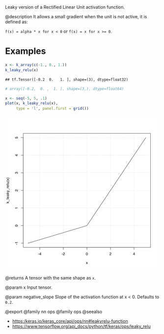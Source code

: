 Leaky version of a Rectified Linear Unit activation function.

@description
It allows a small gradient when the unit is not active, it is defined as:

`f(x) = alpha * x for x < 0` or `f(x) = x for x >= 0`.

# Examples

```r
x <- k_array(c(-1., 0., 1.))
k_leaky_relu(x)
```

```
## tf.Tensor([-0.2  0.   1. ], shape=(3), dtype=float32)
```

```r
# array([-0.2,  0. ,  1. ], shape=(3,), dtype=float64)
```

```r
x <- seq(-5, 5, .1)
plot(x, k_leaky_relu(x),
     type = 'l', panel.first = grid())
```

![plot of chunk unnamed-chunk-2](k_leaky_relu-unnamed-chunk-2-1.svg)

@returns
A tensor with the same shape as `x`.

@param x
Input tensor.

@param negative_slope
Slope of the activation function at x < 0.
Defaults to `0.2`.

@export
@family nn ops
@family ops
@seealso
+ <https:/keras.io/keras_core/api/ops/nn#leakyrelu-function>
+ <https://www.tensorflow.org/api_docs/python/tf/keras/ops/leaky_relu>
